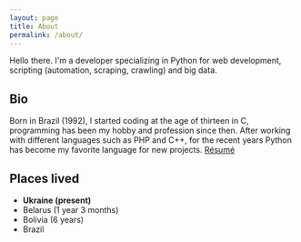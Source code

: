 ```yaml
---
layout: page
title: About
permalink: /about/
---
```


Hello there. I'm a developer specializing in Python for web development, scripting (automation, scraping, crawling) and big data.

## Bio
Born in Brazil (1992), I started coding at the age of thirteen in C, programming has been my hobby and profession since then. After working with different languages such as PHP and C++, for the recent years Python has become my favorite language for new projects. [Résumé](/resume)

## Places lived

* **Ukraine (present)**
* Belarus (1 year 3 months)
* Bolivia (6 years)
* Brazil

